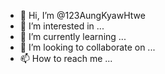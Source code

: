 - 👋 Hi, I’m @123AungKyawHtwe
- 👀 I’m interested in ...
- 🌱 I’m currently learning ...
- 💞️ I’m looking to collaborate on ...
- 📫 How to reach me ...

<!---
123AungKyawHtwe/123AungKyawHtwe is a ✨ special ✨ repository because its `README.md` (this file) appears on your GitHub profile.
You can click the Preview link to take a look at your changes.
--->

